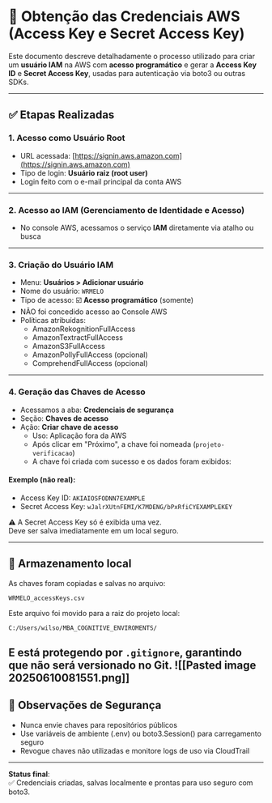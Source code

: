 # 🔐 Obtenção das Credenciais AWS (Access Key e Secret Access Key)

Este documento descreve detalhadamente o processo utilizado para criar um **usuário IAM** na AWS com **acesso programático** e gerar a **Access Key ID** e **Secret Access Key**, usadas para autenticação via boto3 ou outras SDKs.

---

## ✅ Etapas Realizadas

### 1. Acesso como Usuário Root
- URL acessada: [https://signin.aws.amazon.com](https://signin.aws.amazon.com)
- Tipo de login: **Usuário raiz (root user)**
- Login feito com o e-mail principal da conta AWS

---

### 2. Acesso ao IAM (Gerenciamento de Identidade e Acesso)
- No console AWS, acessamos o serviço **IAM** diretamente via atalho ou busca

---

### 3. Criação do Usuário IAM
- Menu: **Usuários > Adicionar usuário**
- Nome do usuário: `WRMELO`
- Tipo de acesso: ☑️ **Acesso programático** (somente)
- NÃO foi concedido acesso ao Console AWS
- Políticas atribuídas:
  - AmazonRekognitionFullAccess
  - AmazonTextractFullAccess
  - AmazonS3FullAccess
  - AmazonPollyFullAccess (opcional)
  - ComprehendFullAccess (opcional)

---

### 4. Geração das Chaves de Acesso
- Acessamos a aba: **Credenciais de segurança**
- Seção: **Chaves de acesso**
- Ação: **Criar chave de acesso**
  - Uso: Aplicação fora da AWS
  - Após clicar em "Próximo", a chave foi nomeada (`projeto-verificacao`)
  - A chave foi criada com sucesso e os dados foram exibidos:

#### Exemplo (não real):

- Access Key ID: `AKIAIOSFODNN7EXAMPLE`
- Secret Access Key: `wJalrXUtnFEMI/K7MDENG/bPxRfiCYEXAMPLEKEY`

⚠️ A Secret Access Key só é exibida uma vez.  
Deve ser salva imediatamente em um local seguro.

---

## 📁 Armazenamento local
As chaves foram copiadas e salvas no arquivo:
```
WRMELO_accessKeys.csv
```

Este arquivo foi movido para a raiz do projeto local:
```
C:/Users/wilso/MBA_COGNITIVE_ENVIROMENTS/
```

E está protegendo por `.gitignore`, garantindo que não será versionado no Git.
![[Pasted image 20250610081551.png]]
---

## 📌 Observações de Segurança
- Nunca envie chaves para repositórios públicos
- Use variáveis de ambiente (.env) ou boto3.Session() para carregamento seguro
- Revogue chaves não utilizadas e monitore logs de uso via CloudTrail

---

**Status final**:  
✅ Credenciais criadas, salvas localmente e prontas para uso seguro com boto3.
